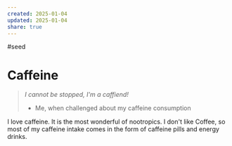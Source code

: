 ```yaml
---
created: 2025-01-04
updated: 2025-01-04
share: true
---
```

#seed

# Caffeine

> *I cannot be stopped, I'm a caffiend!*
> - Me, when challenged about my caffeine consumption

I love caffeine. It is the most wonderful of nootropics. I don't like Coffee, so most of my caffeine intake comes in the form of caffeine pills and energy drinks.

